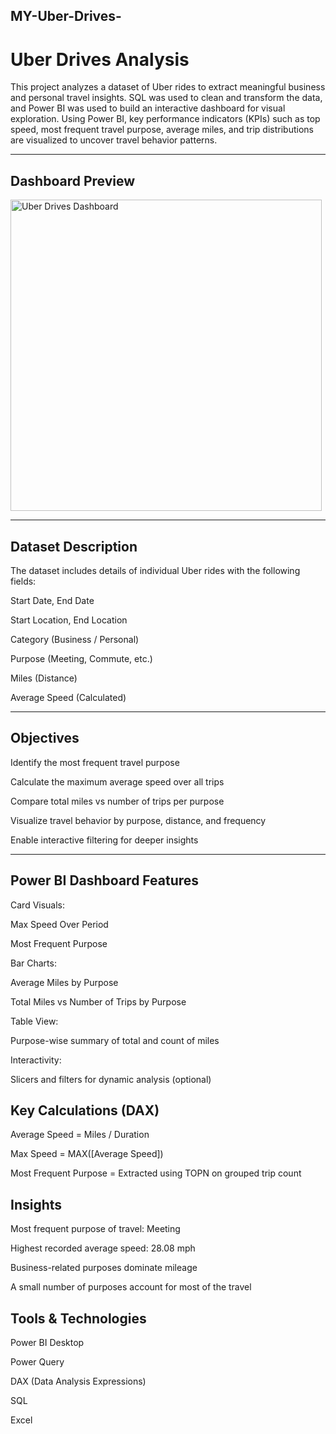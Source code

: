 ## MY-Uber-Drives-
# Uber Drives Analysis 

This project analyzes a dataset of Uber rides to extract meaningful business and personal travel insights.  SQL was used to clean and transform the data, and Power BI was used to build an interactive dashboard for visual exploration. Using Power BI, key performance indicators (KPIs) such as top speed, most frequent travel purpose, average miles, and trip distributions are visualized to uncover travel behavior patterns.

---

##  Dashboard Preview
<img width="498" alt="Uber Drives Dashboard" src="https://github.com/user-attachments/assets/5b06efed-2f2c-4841-ba5d-9b5bab814357" />


---

##  Dataset Description

The dataset includes details of individual Uber rides with the following fields:

Start Date, End Date

Start Location, End Location

Category (Business / Personal)

Purpose (Meeting, Commute, etc.)

Miles (Distance)

Average Speed (Calculated)

---

## Objectives

Identify the most frequent travel purpose

Calculate the maximum average speed over all trips

Compare total miles vs number of trips per purpose

Visualize travel behavior by purpose, distance, and frequency

Enable interactive filtering for deeper insights

---
## Power BI Dashboard Features

Card Visuals:

Max Speed Over Period

Most Frequent Purpose

Bar Charts:

Average Miles by Purpose

Total Miles vs Number of Trips by Purpose

Table View:

Purpose-wise summary of total and count of miles

Interactivity:

Slicers and filters for dynamic analysis (optional)

## Key Calculations (DAX)

Average Speed = Miles / Duration

Max Speed = MAX([Average Speed])

Most Frequent Purpose = Extracted using TOPN on grouped trip count

## Insights

Most frequent purpose of travel: Meeting

Highest recorded average speed: 28.08 mph

Business-related purposes dominate mileage

A small number of purposes account for most of the travel

## Tools & Technologies

Power BI Desktop

Power Query

DAX (Data Analysis Expressions)

SQL

Excel


